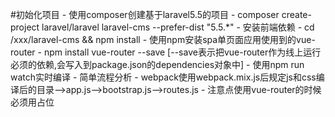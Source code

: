 #初始化项目
    - 使用composer创建基于laravel5.5的项目
        - composer create-project laravel/laravel laravel-cms --prefer-dist "5.5.*"
    - 安装前端依赖
        - cd /xxx/laravel-cms && npm install
    - 使用npm安装spa单页面应用使用到的vue-router
        - npm install vue-router --save [--save表示把vue-router作为线上运行必须的依赖,会写入到package.json的dependencies对象中]
    - 使用npm run watch实时编译
    - 简单流程分析
        - webpack使用webpack.mix.js后规定js和css编译后的目录-->app.js-->bootstrap.js-->routes.js
    - 注意点使用vue-router的时候必须用<route-view></route-view>占位